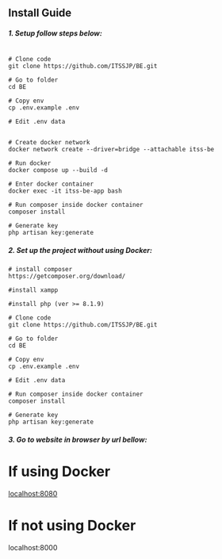
## Install Guide
##### 1. Setup follow steps below:
```

# Clone code
git clone https://github.com/ITSSJP/BE.git

# Go to folder
cd BE

# Copy env
cp .env.example .env

# Edit .env data


# Create docker network
docker network create --driver=bridge --attachable itss-be

# Run docker
docker compose up --build -d

# Enter docker container
docker exec -it itss-be-app bash

# Run composer inside docker container
composer install

# Generate key
php artisan key:generate

```
##### 2. Set up the project without using Docker:  
```
# install composer
https://getcomposer.org/download/

#install xampp

#install php (ver >= 8.1.9)

# Clone code
git clone https://github.com/ITSSJP/BE.git

# Go to folder
cd BE

# Copy env
cp .env.example .env

# Edit .env data

# Run composer inside docker container
composer install

# Generate key
php artisan key:generate
```

##### 3. Go to website in browser by url bellow:  
# If using Docker
[localhost:8080](http://localhost:8080/)

# If not using Docker
localhost:8000

